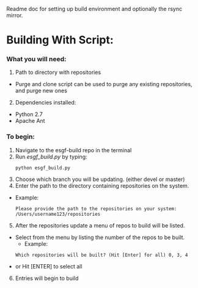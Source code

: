 Readme doc for setting up build environment and optionally the rsync mirror.
# Building With Script:
### What you will need:
1. Path to directory with repositories
  * Purge and clone script can be used to purge any existing repositories, and
  purge new ones
2. Dependencies installed:
  * Python 2.7
  * Apache Ant

### To begin:
1. Navigate to the esgf-build repo in the terminal
2. Run *esgf_build.py* by typing:
    ``` shell
    python esgf_build.py
    ```
3. Choose which branch you will be updating.
  (either devel or master)
4. Enter the path to the directory containing repositories on the system.
  * Example:
    ``` shell
    Please provide the path to the repositories on your system: /Users/username123/repositories
    ```
5. After the repositories update a menu of repos to build will be listed.
  * Select from the menu by listing the number of the repos to be built.
    * Example:
    ``` shell
    Which repositories will be built? (Hit [Enter] for all) 0, 3, 4
    ```
  * or Hit [ENTER] to select all
6. Entries will begin to build
